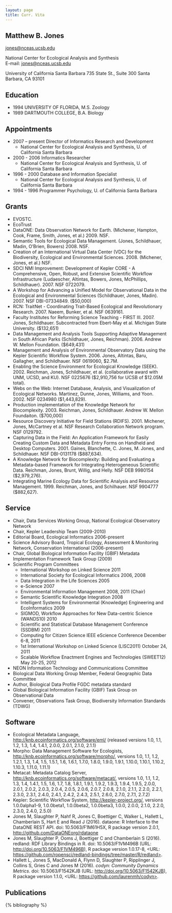 ```yaml
---
layout: page
title: Curr. Vita
---
```


## Matthew B. Jones
jones@nceas.ucsb.edu

National Center for Ecological Analysis and Synthesis	
E-mail:  jones@nceas.ucsb.edu

University of California Santa Barbara
735 State St., Suite 300
Santa Barbara, CA 93101	

## Education
- 1994	UNIVERSITY OF FLORIDA, M.S. Zoology
- 1989	DARTMOUTH COLLEGE, B.A. Biology

## Appointments
- 2007 – present  Director of Informatics Research and Development
    - National Center for Ecological Analysis and Synthesis, U. of California Santa Barbara
- 2000 - 2006  Informatics Researcher 
    - National Center for Ecological Analysis and Synthesis, U. of California Santa Barbara
- 1996 - 2000  Database and Information Specialist	 
    - National Center for Ecological Analysis and Synthesis, U. of California Santa Barbara
- 1994 - 1996  Programmer	Psychology, U. of California Santa Barbara


## Grants

- EVOSTC.
- EcoTrust
- DataONE: Data Observation Network for Earth. (Michener, Hampton, Cook, Frame, Smith, Jones, et al.) 2009. NSF.
- Semantic Tools for Ecological Data Management. (Jones, Schildhauer, Madin, O’Brien, Bowers) 2008. NSF.
- Creation of an International Virtual Data Center (VDC) for the Biodiversity, Ecological and Environmental Sciences. 2008. (Michener, Jones, et al.) NSF.
- SDCI NMI Improvement:  Development of Kepler CORE - A Comprehensive, Open, Robust, and Extensive Scientific Workflow Infrastructure (Ludaescher, Altintas, Bowers, Jones, McPhillips, Schildhauer). 2007. NSF 0722079.
- A Workshop for Advancing a Unified Model for Observational Data in the Ecological and Environmental Sciences (Schildhauer, Jones, Madin). 2007. NSF DBI-07334849. ($50,000)
- RCN: TraitNet - Coordinating Trait-Based Ecological and Revolutionary Research.  2007. Naeem, Bunker, et al. NSF 0639161.
- Faculty Institutes for Reforming Science Teaching - FIRST III. 2007. Jones, Schildhauer. Subcontracted from Ebert-May et al. Michigan State University. ($132,651)
- Data Management and Analysis Tools Supporting Adaptive Management in South African Parks (Schildhauer, Jones, Reichman). 2006. Andrew W. Mellon Foundation. ($649,431)
- Management and Analysis of Environmental Observatory Data using the Kepler Scientific Workflow System. 2006. Jones, Altintas, Baru, Gallagher, and Schildhauer. NSF 0619060, $2.7M.
- Enabling the Science Environment for Ecological Knowledge (SEEK). 2002. Reichman, Jones, Schildhauer, et al. (collaborative award with UNM, UCSD, and KU). NSF 0225676 ($2,910,756 for UCSB of $12.05M total). 
- Webs on the Web: Internet Database, Analysis, and Visualization of Ecological Networks. Martinez, Dunne, Jones, Williams, and Yoon. 2002. NSF 0234980 ($1,443,829).
- Production implementation of the Knowledge Network for Biocomplexity.  2003. Reichman, Jones, Schildhauer. Andrew W. Mellon Foundaiton. ($700,000)
- Resource Discovery Initiative for Field Stations (RDIFS). 2001. Michener, Jones, McCartney et al. NSF Research Collaboration Network program. NSF 0129792.
- Capturing Data in the Field: An Application Framework for Easily Creating Custom Data and Metadata Entry Forms on Handheld and Desktop Computers. 2001. Gaines, Blanchette, C. Jones, M. Jones, and Schildhauer. NSF DBI-0131178 ($887,634).
- A Knowledge Network for Biocomplexity: Building and Evaluating a Metadata-based Framework for Integrating Heterogeneous Scientific Data. Reichman, Jones, Brunt, Willig, and Helly.  NSF DEB 9980154 ($2,979,276).
- Integrating Marine Ecology Data for Scientific Analysis and Resource Management. 1999. Reichman, Jones, and Schilhauer.  NSF 9904777 ($882,627).

## Service
- Chair, Data Services Working Group, National Ecological Observatory Network
- Chair, Kepler Leadership Team (2009-2010)
- Editorial Board, Ecological Informatics 2006-present
- Science Advisory Board, Tropical Ecology, Assessment & Monitoring Network, Conservation International (2006-present)
- Chair, Global Biological Information Facility (GBIF) Metadata Implementation Framework Task Group (2009)
- Scientific Program Committees 
    - International Workshop on Linked Science 2011
    - International Society for Ecological Informatics 2006, 2008
    - Data Integration in the Life Sciences 2005
    - e-Science 2007
    - Environmental Information Management 2008, 2011 (Chair)
    - Semantic Scientific Knowledge Integration 2008
    - Intelligent Systems for Environmental (Knowledge) Engineering and EcoInformatics 2009
    - SIGMOD, Workflow Approaches for New Data-centric Science (WANDS10) 2010
    - Scientific and Statistical Database Management Conference (SSDBM) 2011
    - Computing for Citizen Science IEEE eScience Conference December 6-8, 2011
    - 1st International Workshop on Linked Science (LISC2011) October 24, 2011
    - Scalable Workflow Enactment Engines and Technologies (SWEET12) May 20-25, 2012
- NEON Information Technology and Communications Committee 
- Biological Data Working Group Member, Federal Geographic Data Committee
- Author, Biological Data Profile FGDC metadata standard
- Global Biological Information Facility (GBIF) Task Group on Observational Data
- Convener, Observations Task Group, Biodiversity Information Standards (TDWG)


## Software
- Ecological Metadata Language, http://knb.ecoinformatics.org/software/eml/ (released versions 1.0, 1.1, 1.2, 1.3, 1.4, 1.4.1, 2.0.0, 2.0.1, 2.1.0, 2.1.1)
- Morpho: Data Management Software for Ecologists, http://knb.ecoinformatics.org/software/morpho/, versions 1.0, 1.1, 1.2, 1.2.1, 1.3, 1.4, 1.5, 1.5.1, 1.6, 1.6.1, 1.7.0, 1.8.0, 1.9.0, 1.9.1, 1.10.0, 1.10.1, 1.10.2, 1.10.3, 1.11.0, 1.11.1)
- Metacat: Metadata Catalog Server, http://knb.ecoinformatics.org/software/metacat/, versions 1.0, 1.1, 1.2, 1.3, 1.4, 1.4.1, 1.5, 1.6, 1.7, 1.8, 1.8.1, 1.9.1, 1.9.2, 1.9.3, 1.9.4, 1.9.5, 2.0.0, 2.0.1, 2.0.2, 2.0.3, 2.0.4, 2.0.5, 2.0.6, 2.0.7, 2.0.8, 2.1.0, 2.1.1, 2.2.0, 2.2.1, 2.3.0, 2.3.1, 2.4.0, 2.4.1, 2.4.2, 2.4.3, 2.5.1, 2.6.0, 2.7.0, 2.7.1, 2.7.2)
- Kepler: Scientific Workflow System, http://kepler-project.org/, versions 1.0.0alpha1-9, 1.0.0beta1, 1.0.0beta2, 1.0.0beta3, 1.0.0, 2.0.0, 2.1.0, 2.2.0, 2.3.0, 2.4.0, 2.5.0)
- Jones M, Slaughter P, Nahf R, Jones C, Boettiger C, Walker L, Hallett L, Chamberlain S, Hart E and Read J (2016). dataone: R Interface to the DataONE REST API. doi: 10.5063/F1M61H5X, R package version 2.0.1, http://github.com/DataONEorg/rdataone 
- Jones M, Slaughter P, Ooms J, Boettiger C and Chamberlain S (2016). redland: RDF Library Bindings in R. doi: 10.5063/F1VM496B (URL: http://doi.org/10.5063/F1VM496B), R package version 1.0.17-8, <URL:
https://github.com/ropensci/redland-bindings/tree/master/R/redland>.
- Hallett L, Jones S, MacDonald A, Flynn D, Slaughter P, Ripplinger J, Collins S, Gries C and Jones M (2016). _codyn: Community Dynamics Metrics_. doi: 10.5063/F1542KJB (URL: http://doi.org/10.5063/F1542KJB), R package version 1.1.0, <URL: https://github.com/laurenmh/codyn>.

## Publications
{% bibliography %}
